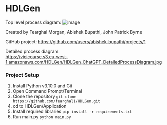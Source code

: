 # HDLGen

Top level process diagram:
![image](https://vicicourse.s3.eu-west-1.amazonaws.com/HDLGen/HDLGen_ChatGPT_TopLevelProcessDiagram.png)

Created by Fearghal Morgan, Abishek Bupathi, John Patrick Byrne

GitHub project: https://github.com/users/abishek-bupathi/projects/1

Detailed process diagram:                  
https://vicicourse.s3.eu-west-1.amazonaws.com/HDLGen/HDLGen_ChatGPT_DetailedProcessDiagram.jpg

### Project Setup
1. Install Python v3.10.0 and Git
2. Open Command Prompt/Terminal
3. Clone the repository
``
git clone https://github.com/fearghal1/HDLGen.git
``
3. cd to HDLGen/Application
4. Install required libraries
``
pip install -r requirements.txt
``
5. Run main.py
``
python main.py
``
